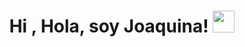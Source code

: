 <h1 align="center">Hi , Hola, soy Joaquina! <img src="https://media.giphy.com/media/hvRJCLFzcasrR4ia7z/giphy.gif" width="35"></h1>

